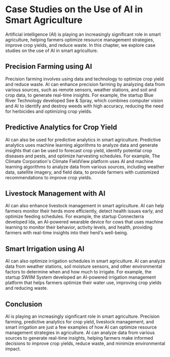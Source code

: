 Case Studies on the Use of AI in Smart Agriculture
================================================================================================

Artificial intelligence (AI) is playing an increasingly significant role in smart agriculture, helping farmers optimize resource management strategies, improve crop yields, and reduce waste. In this chapter, we explore case studies on the use of AI in smart agriculture.

Precision Farming using AI
--------------------------

Precision farming involves using data and technology to optimize crop yield and reduce waste. AI can enhance precision farming by analyzing data from various sources, such as remote sensors, weather stations, and soil and crop data, to generate real-time insights. For example, the startup Blue River Technology developed See \& Spray, which combines computer vision and AI to identify and destroy weeds with high accuracy, reducing the need for herbicides and optimizing crop yields.

Predictive Analytics for Crop Yield
-----------------------------------

AI can also be used for predictive analytics in smart agriculture. Predictive analytics uses machine learning algorithms to analyze data and generate insights that can be used to forecast crop yield, identify potential crop diseases and pests, and optimize harvesting schedules. For example, The Climate Corporation's Climate FieldView platform uses AI and machine learning algorithms to analyze data from various sources, including weather data, satellite imagery, and field data, to provide farmers with customized recommendations to improve crop yields.

Livestock Management with AI
----------------------------

AI can also enhance livestock management in smart agriculture. AI can help farmers monitor their herds more efficiently, detect health issues early, and optimize feeding schedules. For example, the startup Connecterra developed Ida, an AI-powered wearable device for cows that uses machine learning to monitor their behavior, activity levels, and health, providing farmers with real-time insights into their herd's well-being.

Smart Irrigation using AI
-------------------------

AI can also optimize irrigation schedules in smart agriculture. AI can analyze data from weather stations, soil moisture sensors, and other environmental factors to determine when and how much to irrigate. For example, the startup SWIIM System developed an AI-powered irrigation management platform that helps farmers optimize their water use, improving crop yields and reducing waste.

Conclusion
----------

AI is playing an increasingly significant role in smart agriculture. Precision farming, predictive analytics for crop yield, livestock management, and smart irrigation are just a few examples of how AI can optimize resource management strategies in agriculture. AI can analyze data from various sources to generate real-time insights, helping farmers make informed decisions to improve crop yields, reduce waste, and minimize environmental impact.
